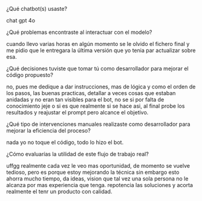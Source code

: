¿Qué chatbot(s) usaste?

chat gpt 4o

¿Qué problemas encontraste al interactuar con el modelo?

cuando llevo varias horas en algún momento se le olvido el fichero final y me pidio que le entregara la última versión que yo 
tenia par actualizar sobre esa.

¿Qué decisiones tuviste que tomar tú como desarrollador para mejorar el código propuesto? 

no, pues me dedique a dar instrucciones, mas de lógica y como el orden de los pasos, las buenas practicas, detallar a veces 
cosas que estaban anidadas y no eran tan visibles para el bot, no se si por falta de conocimiento jeje o si es que realmente
si se hace asi, al final probe los resultados y reajustar el prompt pero alcance el objetivo. 

¿Qué tipo de intervenciones manuales realizaste como desarrollador para mejorar la eficiencia del proceso?

nada yo no toque el código, todo lo hizo el bot.

¿Cómo evaluarías la utilidad de este flujo de trabajo real?

uffgg realmente cada vez le veo mas oportunidad, de momento se vuelve tedioso, pero es porque estoy mejorando la técnica
sin embargo esto ahorra mucho tiempo, da ideas, vision que tal vez una sola persona no le alcanza por mas experiencia que tenga.
repotencia las soluciones y acorta realmente el tenr un producto con calidad.

